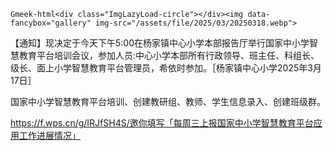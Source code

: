 `Gmeek-html<div class="ImgLazyLoad-circle"></div><img data-fancybox="gallery" img-src="/assets/file/2025/03/20250318.webp">`

【通知】现决定于今天下午5:00在杨家镇中心小学本部报告厅举行国家中小学智慧教育平台培训会议，参加人员:中心小学本部所有行政领导、班主任、科组长、级长、面上小学智慧教育平台管理员，希依时参加。［杨家镇中心小学2025年3月17日］

国家中小学智慧教育平台培训、创建教研组、教师、学生信息录入、创建班级群。

https://f.wps.cn/g/IRJfSH4S/邀你填写「每周三上报国家中小学智慧教育平台应用工作进展情况」